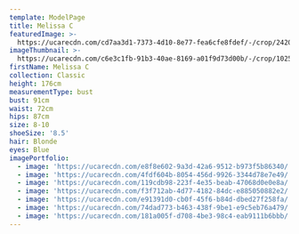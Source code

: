 ```yaml
---
template: ModelPage
title: Melissa C
featuredImage: >-
  https://ucarecdn.com/cd7aa3d1-7373-4d10-8e77-fea6cfe8fdef/-/crop/2420x1230/0,0/-/preview/
imageThumbnail: >-
  https://ucarecdn.com/c6e3c1fb-91b3-40ae-8169-a01f9d73d00b/-/crop/1025x1457/268,0/-/preview/
firstName: Melissa C
collection: Classic
height: 176cm
measurementType: bust
bust: 91cm
waist: 72cm
hips: 87cm
size: 8-10
shoeSize: '8.5'
hair: Blonde
eyes: Blue
imagePortfolio:
  - image: 'https://ucarecdn.com/e8f8e602-9a3d-42a6-9512-b973f5b86340/'
  - image: 'https://ucarecdn.com/4fdf604b-8054-456d-9926-3344d78e7e49/'
  - image: 'https://ucarecdn.com/119cdb98-223f-4e35-beab-47068d0e0e8a/'
  - image: 'https://ucarecdn.com/f3f712ab-4d77-4182-84dc-e885050882e2/'
  - image: 'https://ucarecdn.com/e91391d0-cb0f-45f6-b84d-dbed27f258fa/'
  - image: 'https://ucarecdn.com/74dad773-b463-438f-9be1-e9c5eb76a479/'
  - image: 'https://ucarecdn.com/181a005f-d708-4be3-98c4-eab9111b6bbb/'
---
```


